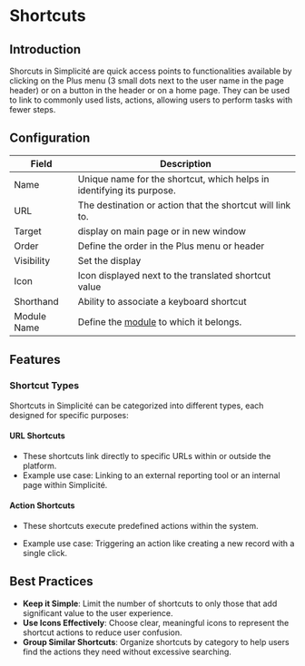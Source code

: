 # Shortcuts

## Introduction 

Shorcuts in Simplicité are quick access points to functionalities available by clicking on the Plus menu (3 small dots next to the user name in the page header) or on a button in the header or on a home page. They can be used to link to commonly used lists, actions, allowing users to perform tasks with fewer steps.  

## Configuration

| Field | Description |
| ----- | ----------- |
| Name | Unique name for the shortcut, which helps in identifying its purpose. |
| URL | The destination or action that the shortcut will link to. |
| Target | display on main page or in new window |
| Order | Define the order in the Plus menu or header |
| Visibility| Set the display |
| Icon | Icon displayed next to the translated shortcut value |
| Shorthand | Ability to associate a keyboard shortcut |
| Module Name | Define the [module](/lesson/docs/platform/project/module) to which it belongs. |


## Features 

### Shortcut Types
Shortcuts in Simplicité can be categorized into different types, each designed for specific purposes:

#### URL Shortcuts

- These shortcuts link directly to specific URLs within or outside the platform. 
- Example use case: Linking to an external reporting tool or an internal page within Simplicité.

#### Action Shortcuts

 - These shortcuts execute predefined actions within the system.   

- Example use case: Triggering an action like creating a new record with a single click.
 

## Best Practices

- **Keep it Simple**: Limit the number of shortcuts to only those that add significant value to the user experience.
- **Use Icons Effectively**: Choose clear, meaningful icons to represent the shortcut actions to reduce user confusion.
- **Group Similar Shortcuts**: Organize shortcuts by category to help users find the actions they need without excessive searching.


